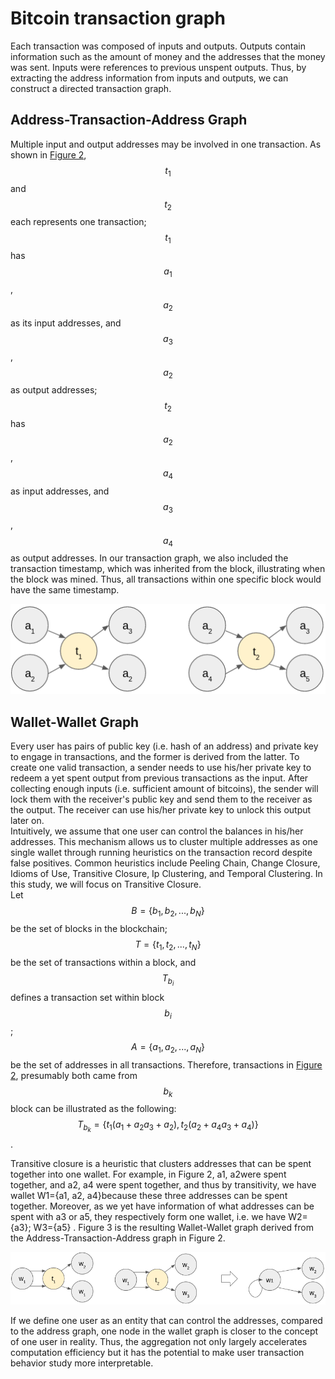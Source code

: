 # Bitcoin transaction graph

Each transaction was composed of inputs and outputs. Outputs contain information such as the amount of money and the addresses that the money was sent. Inputs were references to previous unspent outputs. Thus, by extracting the address information from inputs and outputs, we can construct a directed transaction graph.

## Address-Transaction-Address Graph

Multiple input and output addresses may be involved in one transaction. As shown in [Figure 2](bitcoin-transaction-graph.md#fig2), $$t_{1}$$and $$t_{2}$$ each represents one transaction; $$t_{1}$$has $$a_{1}$$, $$a_{2}$$ as its input addresses, and $$a_{3}$$, $$a_{2}$$ as output addresses; $$t_{2}$$ has $$a_{2}$$, $$a_{4}$$ as input addresses, and $$a_{3}$$, $$a_{4}$$ as output addresses. In our transaction graph, we also included the transaction timestamp, which was inherited from the block, illustrating when the block was mined. Thus, all transactions within one specific block would have the same timestamp.

![Figure 2 Bitcoin transaction graph](../.gitbook/assets/add-tran-add-graph)

## Wallet-Wallet Graph

Every user has pairs of public key (i.e. hash of an address) and private key to engage in transactions, and the former is derived from the latter. To create one valid transaction, a sender needs to use his/her private key to redeem a yet spent output from previous transactions as the input. After collecting enough inputs (i.e. sufficient amount of bitcoins), the sender will lock them with the receiver's public key and send them to the receiver as the output. The receiver can use his/her private key to unlock this output later on.\
Intuitively, we assume that one user can control the balances in his/her addresses. This mechanism allows us to cluster multiple addresses as one single wallet through running heuristics on the transaction record despite false positives. Common heuristics include Peeling Chain, Change Closure, Idioms of Use, Transitive Closure, Ip Clustering, and Temporal Clustering. In this study, we will focus on Transitive Closure.\
Let $$B=\{b_{1},b_{2},...,b_{N}\}$$be the set of blocks in the blockchain; $$T=\{t_{1},t_{2},...,t_{N}\}$$be the set of transactions within a block, and $$T_{b_{i}}$$ defines a transaction set within block $$b_{i}$$; $$A=\{a_{1}, a_{2}, ..., a_{N}\}$$ be the set of addresses in all transactions. Therefore, transactions in [Figure 2](bitcoin-transaction-graph.md#fig2), presumably both came from $$b_{k}$$ block can be illustrated as the following: $$T_{b_{k}}=\{t_{1}(a_{1}+a_{2}a_{3}+a_{2}), t_{2}(a_{2}+a_{4}a_{3}+a_{4})\}$$.

Transitive closure is a heuristic that clusters addresses that can be spent together into one wallet. For example, in Figure 2, a1, a2were spent together, and a2, a4 were spent together, and thus by transitivity, we have wallet W1={a1, a2, a4}because these three addresses can be spent together. Moreover, as we yet have information of what addresses can be spent with a3 or a5, they respectively form one wallet, i.e. we have W2={a3}; W3={a5} . Figure 3 is the resulting Wallet-Wallet graph derived from the Address-Transaction-Address graph in Figure 2.

![Figure 3 Derived wallet graph](../.gitbook/assets/wallet-wallet-graph)

If we define one user as an entity that can control the addresses, compared to the address graph, one node in the wallet graph is closer to the concept of one user in reality. Thus, the aggregation not only largely accelerates computation efficiency but it has the potential to make user transaction behavior study more interpretable.
